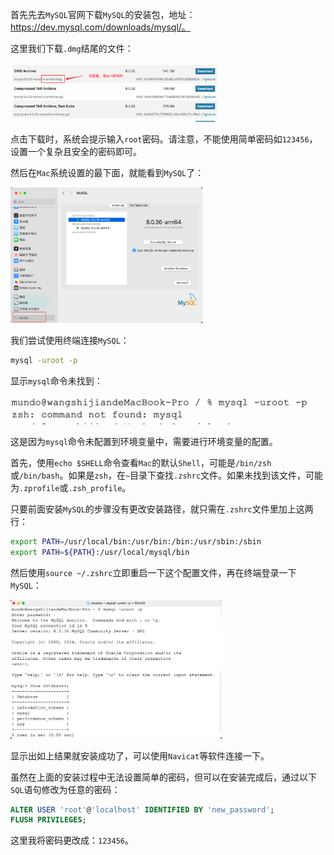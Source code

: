 首先先去`MySQL`官网下载`MySQL`的安装包，地址：https://dev.mysql.com/downloads/mysql/。

这里我们下载`.dmg`结尾的文件：

<img src="image/image-20240219143628915.png" alt="image-20240219143628915" style="zoom: 33%;" />

点击下载时，系统会提示输入`root`密码。请注意，不能使用简单密码如`123456`，设置一个复杂且安全的密码即可。

然后在`Mac`系统设置的最下面，就能看到`MySQL`了：

<img src="image/image-20240219144012198.png" alt="image-20240219144012198" style="zoom: 30%;" />

我们尝试使用终端连接`MySQL`：

```sh
mysql -uroot -p
```

显示`mysql`命令未找到：

<img src="image/image-20240219144505794.png" alt="image-20240219144505794" style="zoom:50%;" />

这是因为`mysql`命令未配置到环境变量中，需要进行环境变量的配置。

首先，使用`echo $SHELL`命令查看`Mac`的默认`Shell`，可能是`/bin/zsh`或`/bin/bash`。如果是`zsh`，在`~`目录下查找`.zshrc`文件。如果未找到该文件，可能为`.zprofile`或`.zsh_profile`。

只要前面安装`MySQL`的步骤没有更改安装路径，就只需在`.zshrc`文件里加上这两行：

```sh
export PATH=/usr/local/bin:/usr/bin:/bin:/usr/sbin:/sbin
export PATH=${PATH}:/usr/local/mysql/bin
```

然后使用`source ~/.zshrc`立即重启一下这个配置文件，再在终端登录一下`MySQL`：

<img src="image/image-20240219145244647.png" alt="image-20240219145244647" style="zoom: 33%;" />

显示出如上结果就安装成功了，可以使用`Navicat`等软件连接一下。

虽然在上面的安装过程中无法设置简单的密码，但可以在安装完成后，通过以下`SQL`语句修改为任意的密码：

```sql
ALTER USER 'root'@'localhost' IDENTIFIED BY 'new_password';
FLUSH PRIVILEGES;
```

这里我将密码更改成：`123456`。